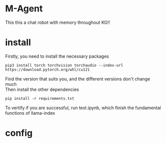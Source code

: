# M-Agent
This this a chat robot with memory throughout KG!!


# install
Firstly, you need to install the necessary packages

```shell
pip3 install torch torchvision torchaudio --index-url https://download.pytorch.org/whl/cu121
```
Find the version that suits you, and the different versions don't change much  
Then install the other dependencies
```shell
pip install -r requirements.txt
```

To vertify if you are successful, run test.ipynb, which finish the fundamental functions of llama-index

# config
